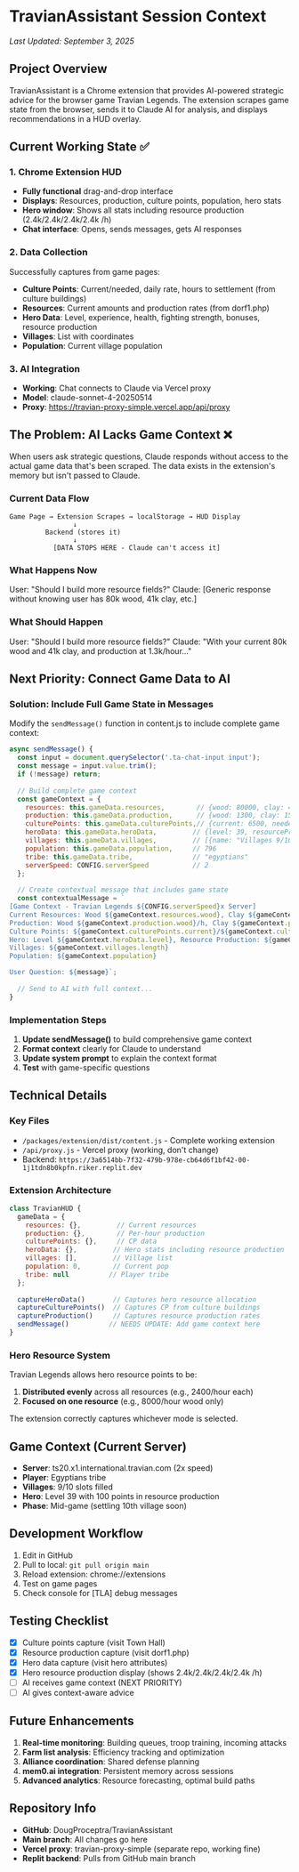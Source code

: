 # TravianAssistant Session Context
*Last Updated: September 3, 2025*

## Project Overview
TravianAssistant is a Chrome extension that provides AI-powered strategic advice for the browser game Travian Legends. The extension scrapes game state from the browser, sends it to Claude AI for analysis, and displays recommendations in a HUD overlay.

## Current Working State ✅

### 1. Chrome Extension HUD
- **Fully functional** drag-and-drop interface
- **Displays**: Resources, production, culture points, population, hero stats
- **Hero window**: Shows all stats including resource production (2.4k/2.4k/2.4k/2.4k /h)
- **Chat interface**: Opens, sends messages, gets AI responses

### 2. Data Collection
Successfully captures from game pages:
- **Culture Points**: Current/needed, daily rate, hours to settlement (from culture buildings)
- **Resources**: Current amounts and production rates (from dorf1.php)
- **Hero Data**: Level, experience, health, fighting strength, bonuses, resource production
- **Villages**: List with coordinates
- **Population**: Current village population

### 3. AI Integration
- **Working**: Chat connects to Claude via Vercel proxy
- **Model**: claude-sonnet-4-20250514
- **Proxy**: https://travian-proxy-simple.vercel.app/api/proxy

## The Problem: AI Lacks Game Context ❌

When users ask strategic questions, Claude responds without access to the actual game data that's been scraped. The data exists in the extension's memory but isn't passed to Claude.

### Current Data Flow
```
Game Page → Extension Scrapes → localStorage → HUD Display
                ↓
         Backend (stores it)
                ↓
           [DATA STOPS HERE - Claude can't access it]
```

### What Happens Now
User: "Should I build more resource fields?"
Claude: [Generic response without knowing user has 80k wood, 41k clay, etc.]

### What Should Happen
User: "Should I build more resource fields?"
Claude: "With your current 80k wood and 41k clay, and production at 1.3k/hour..."

## Next Priority: Connect Game Data to AI

### Solution: Include Full Game State in Messages
Modify the `sendMessage()` function in content.js to include complete game context:

```javascript
async sendMessage() {
  const input = document.querySelector('.ta-chat-input input');
  const message = input.value.trim();
  if (!message) return;
  
  // Build complete game context
  const gameContext = {
    resources: this.gameData.resources,        // {wood: 80000, clay: 41000, ...}
    production: this.gameData.production,      // {wood: 1300, clay: 1500, ...}
    culturePoints: this.gameData.culturePoints,// {current: 6500, needed: 10000, ...}
    heroData: this.gameData.heroData,         // {level: 39, resourceProduction: {...}}
    villages: this.gameData.villages,         // [{name: "Villages 9/10", x: -42, y: -17}]
    population: this.gameData.population,     // 796
    tribe: this.gameData.tribe,               // "egyptians"
    serverSpeed: CONFIG.serverSpeed           // 2
  };
  
  // Create contextual message that includes game state
  const contextualMessage = `
[Game Context - Travian Legends ${CONFIG.serverSpeed}x Server]
Current Resources: Wood ${gameContext.resources.wood}, Clay ${gameContext.resources.clay}, Iron ${gameContext.resources.iron}, Crop ${gameContext.resources.crop}
Production: Wood ${gameContext.production.wood}/h, Clay ${gameContext.production.clay}/h, Iron ${gameContext.production.iron}/h, Crop ${gameContext.production.crop}/h
Culture Points: ${gameContext.culturePoints.current}/${gameContext.culturePoints.needed} (${gameContext.culturePoints.hoursRemaining}h to next village)
Hero: Level ${gameContext.heroData.level}, Resource Production: ${gameContext.heroData.resourceProduction?.wood}/h per resource
Villages: ${gameContext.villages.length}
Population: ${gameContext.population}

User Question: ${message}`;
  
  // Send to AI with full context...
}
```

### Implementation Steps
1. **Update sendMessage()** to build comprehensive game context
2. **Format context** clearly for Claude to understand
3. **Update system prompt** to explain the context format
4. **Test** with game-specific questions

## Technical Details

### Key Files
- `/packages/extension/dist/content.js` - Complete working extension
- `/api/proxy.js` - Vercel proxy (working, don't change)
- Backend: `https://3a6514bb-7f32-479b-978e-cb64d6f1bf42-00-1j1tdn8b0kpfn.riker.replit.dev`

### Extension Architecture
```javascript
class TravianHUD {
  gameData = {
    resources: {},         // Current resources
    production: {},        // Per-hour production
    culturePoints: {},     // CP data
    heroData: {},         // Hero stats including resource production
    villages: [],         // Village list
    population: 0,        // Current pop
    tribe: null          // Player tribe
  };
  
  captureHeroData()       // Captures hero resource allocation
  captureCulturePoints()  // Captures CP from culture buildings
  captureProduction()     // Captures resource production rates
  sendMessage()          // NEEDS UPDATE: Add game context here
}
```

### Hero Resource System
Travian Legends allows hero resource points to be:
1. **Distributed evenly** across all resources (e.g., 2400/hour each)
2. **Focused on one resource** (e.g., 8000/hour wood only)

The extension correctly captures whichever mode is selected.

## Game Context (Current Server)
- **Server**: ts20.x1.international.travian.com (2x speed)
- **Player**: Egyptians tribe
- **Villages**: 9/10 slots filled
- **Hero**: Level 39 with 100 points in resource production
- **Phase**: Mid-game (settling 10th village soon)

## Development Workflow
1. Edit in GitHub
2. Pull to local: `git pull origin main`
3. Reload extension: chrome://extensions
4. Test on game pages
5. Check console for [TLA] debug messages

## Testing Checklist
- [x] Culture points capture (visit Town Hall)
- [x] Resource production capture (visit dorf1.php)
- [x] Hero data capture (visit hero attributes)
- [x] Hero resource production display (shows 2.4k/2.4k/2.4k/2.4k /h)
- [ ] AI receives game context (NEXT PRIORITY)
- [ ] AI gives context-aware advice

## Future Enhancements
1. **Real-time monitoring**: Building queues, troop training, incoming attacks
2. **Farm list analysis**: Efficiency tracking and optimization
3. **Alliance coordination**: Shared defense planning
4. **mem0.ai integration**: Persistent memory across sessions
5. **Advanced analytics**: Resource forecasting, optimal build paths

## Repository Info
- **GitHub**: DougProceptra/TravianAssistant
- **Main branch**: All changes go here
- **Vercel proxy**: travian-proxy-simple (separate repo, working fine)
- **Replit backend**: Pulls from GitHub main branch
